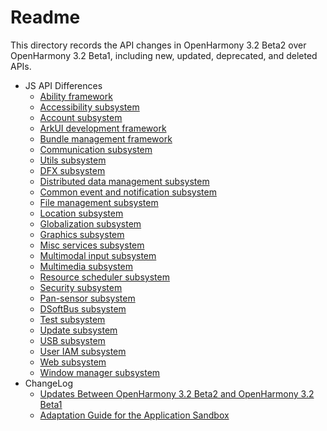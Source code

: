 # Readme

This directory records the API changes in OpenHarmony 3.2 Beta2 over OpenHarmony 3.2 Beta1, including new, updated, deprecated, and deleted APIs. 

- JS API Differences
  - [Ability framework](js-apidiff-ability.md)
  - [Accessibility subsystem](js-apidiff-accessibility.md)
  - [Account subsystem](js-apidiff-account.md)
  - [ArkUI development framework](js-apidiff-arkui.md)
  - [Bundle management framework](js-apidiff-bundle.md)
  - [Communication subsystem](js-apidiff-communicate.md)
  - [Utils subsystem](js-apidiff-compiler-and-runtime.md)
  - [DFX subsystem](js-apidiff-dfx.md)
  - [Distributed data management subsystem](js-apidiff-distributed-data.md)
  - [Common event and notification subsystem](js-apidiff-event-and-notification.md)
  - [File management subsystem](js-apidiff-file-management.md)
  - [Location subsystem](js-apidiff-geolocation.md)
  - [Globalization subsystem](js-apidiff-global.md)
  - [Graphics subsystem](js-apidiff-graphic.md)
  - [Misc services subsystem](js-apidiff-misc.md)
  - [Multimodal input subsystem](js-apidiff-multi-modal-input.md)
  - [Multimedia subsystem](js-apidiff-multimedia.md)
  - [Resource scheduler subsystem](js-apidiff-resource-scheduler.md)
  - [Security subsystem](js-apidiff-security.md)
  - [Pan-sensor subsystem](js-apidiff-sensor.md)
  - [DSoftBus subsystem](js-apidiff-soft-bus.md)
  - [Test subsystem](js-apidiff-unitest.md)
  - [Update subsystem](js-apidiff-update.md)
  - [USB subsystem](js-apidiff-usb.md)
  - [User IAM subsystem](js-apidiff-user-authentication.md)
  - [Web subsystem](js-apidiff-web.md)
  - [Window manager subsystem](js-apidiff-window.md)
- ChangeLog
  - [Updates Between OpenHarmony 3.2 Beta2 and OpenHarmony 3.2 Beta1](changelog-v3.2-beta2.md)
  - [Adaptation Guide for the Application Sandbox](application-sandbox-adaptation-guide.md)
